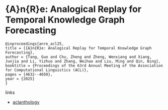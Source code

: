 # {A}n{R}e: Analogical Replay for Temporal Knowledge Graph Forecasting

```
@inproceedings{anre_acl25,
title = {{A}n{R}e: Analogical Replay for Temporal Knowledge Graph Forecasting},
author = {Tang, Guo and Chu, Zheng and Zheng, Wenxiang and Xiang, Junjia and Li, Yizhuo and Zhang, Weihao and Liu, Ming and Qin, Bing},
booktitle = {Proceedings of the 63rd Annual Meeting of the Association for Computational Linguistics (ACL)},
pages = {4632--4650},
year = {2025}
}
```

links
- [aclanthology](https://aclanthology.org/2025.acl-long.231/)
